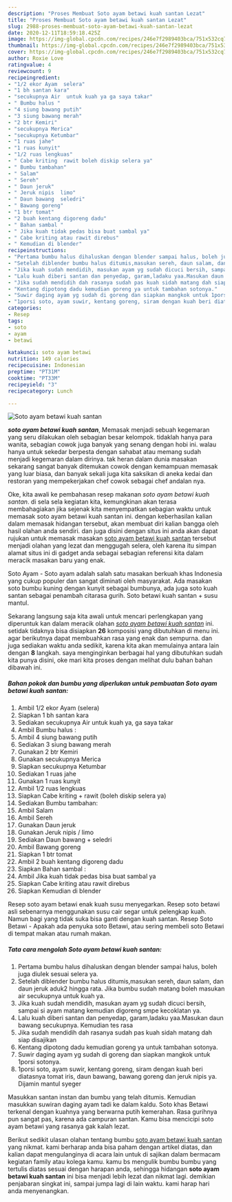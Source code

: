 ```yaml
---
description: "Proses Membuat Soto ayam betawi kuah santan Lezat"
title: "Proses Membuat Soto ayam betawi kuah santan Lezat"
slug: 2988-proses-membuat-soto-ayam-betawi-kuah-santan-lezat
date: 2020-12-11T18:59:18.425Z
image: https://img-global.cpcdn.com/recipes/246e7f2989403bca/751x532cq70/soto-ayam-betawi-kuah-santan-foto-resep-utama.jpg
thumbnail: https://img-global.cpcdn.com/recipes/246e7f2989403bca/751x532cq70/soto-ayam-betawi-kuah-santan-foto-resep-utama.jpg
cover: https://img-global.cpcdn.com/recipes/246e7f2989403bca/751x532cq70/soto-ayam-betawi-kuah-santan-foto-resep-utama.jpg
author: Roxie Love
ratingvalue: 4
reviewcount: 9
recipeingredient:
- "1/2 ekor Ayam  selera"
- "1 bh santan kara"
- "secukupnya Air  untuk kuah ya ga saya takar"
- " Bumbu halus "
- "4 siung bawang putih"
- "3 siung bawang merah"
- "2 btr Kemiri"
- "secukupnya Merica"
- "secukupnya Ketumbar"
- "1 ruas jahe"
- "1 ruas kunyit"
- "1/2 ruas lengkuas"
- " Cabe kriting  rawit boleh diskip selera ya"
- " Bumbu tambahan"
- " Salam"
- " Sereh"
- " Daun jeruk"
- " Jeruk nipis  limo"
- " Daun bawang  seledri"
- " Bawang goreng"
- "1 btr tomat"
- "2 buah kentang digoreng dadu"
- " Bahan sambal "
- " Jika kuah tidak pedas bisa buat sambal ya"
- " Cabe kriting atau rawit direbus"
- " Kemudian di blender"
recipeinstructions:
- "Pertama bumbu halus dihaluskan dengan blender sampai halus, boleh juga diulek sesuai selera ya."
- "Setelah diblender bumbu halus ditumis,masukan sereh, daun salam, dan daun jeruk aduk2 hingga rata. Jika bumbu sudah matang boleh masukan air secukupnya untuk kuah ya."
- "Jika kuah sudah mendidih, masukan ayam yg sudah dicuci bersih, sampai si ayam matang kemudian digoreng smpe kecoklatan ya."
- "Lalu kuah diberi santan dan penyedap, garam,ladaku yaa.Masukan daun bawang secukupnya. Kemudian tes rasa"
- "Jika sudah mendidih dah rasanya sudah pas kuah sidah matang dah siap disajikan"
- "Kentang dipotong dadu kemudian goreng ya untuk tambahan sotonya."
- "Suwir daging ayam yg sudah di goreng dan siapkan mangkok untuk 1porsi sotonya."
- "1porsi soto, ayam suwir, kentang goreng, siram dengan kuah beri diatasnya tomat iris, daun bawang, bawang goreng dan jeruk nipis ya. Dijamin mantul syeger"
categories:
- Resep
tags:
- soto
- ayam
- betawi

katakunci: soto ayam betawi 
nutrition: 149 calories
recipecuisine: Indonesian
preptime: "PT31M"
cooktime: "PT33M"
recipeyield: "3"
recipecategory: Lunch

---
```



![Soto ayam betawi kuah santan](https://img-global.cpcdn.com/recipes/246e7f2989403bca/751x532cq70/soto-ayam-betawi-kuah-santan-foto-resep-utama.jpg)

<b><i>soto ayam betawi kuah santan</i></b>, Memasak menjadi sebuah kegemaran yang seru dilakukan oleh sebagian besar kelompok. tidaklah hanya para wanita, sebagian cowok juga banyak yang senang dengan hobi ini. walau hanya untuk sekedar berpesta dengan sahabat atau memang sudah menjadi kegemaran dalam dirinya. tak heran dalam dunia masakan sekarang sangat banyak ditemukan cowok dengan kemampuan memasak yang luar biasa, dan banyak sekali juga kita saksikan di aneka kedai dan restoran yang mempekerjakan chef cowok sebagai chef andalan nya.

Oke, kita awali ke pembahasan resep makanan <i>soto ayam betawi kuah santan</i>. di sela sela kegiatan kita, kemungkinan akan terasa membahagiakan jika sejenak kita menyempatkan sebagian waktu untuk memasak soto ayam betawi kuah santan ini. dengan keberhasilan kalian dalam memasak hidangan tersebut, akan membuat diri kalian bangga oleh hasil olahan anda sendiri. dan juga disini dengan situs ini anda akan dapat rujukan untuk memasak masakan <u>soto ayam betawi kuah santan</u> tersebut menjadi olahan yang lezat dan menggugah selera, oleh karena itu simpan alamat situs ini di gadget anda sebagai sebagian referensi kita dalam meracik masakan baru yang enak.

Soto Ayam - Soto ayam adalah salah satu masakan berkuah khas Indonesia yang cukup populer dan sangat diminati oleh masyarakat. Ada masakan soto bumbu kuning dengan kunyit sebagai bumbunya, ada juga soto kuah santan sebagai penambah citarasa gurih. Soto betawi kuah santan + susu mantul.


Sekarang langsung saja kita awali untuk mencari perlengkapan yang diperuntuk kan dalam meracik olahan <u><i>soto ayam betawi kuah santan</i></u> ini. setidak tidaknya bisa disiapkan <b>26</b> komposisi yang dibutuhkan di menu ini. agar berikutnya dapat membuahkan rasa yang enak dan sempurna. dan juga sediakan waktu anda sedikit, karena kita akan memulainya antara lain dengan <b>8</b> langkah. saya menginginkan berbagai hal yang dibutuhkan sudah kita punya disini, oke mari kita proses dengan melihat dulu bahan bahan dibawah ini.

<!--inarticleads1-->

##### Bahan pokok dan bumbu yang diperlukan untuk pembuatan Soto ayam betawi kuah santan:

1. Ambil 1/2 ekor Ayam  (selera)
1. Siapkan 1 bh santan kara
1. Sediakan secukupnya Air  untuk kuah ya, ga saya takar
1. Ambil  Bumbu halus :
1. Ambil 4 siung bawang putih
1. Sediakan 3 siung bawang merah
1. Gunakan 2 btr Kemiri
1. Gunakan secukupnya Merica
1. Siapkan secukupnya Ketumbar
1. Sediakan 1 ruas jahe
1. Gunakan 1 ruas kunyit
1. Ambil 1/2 ruas lengkuas
1. Siapkan  Cabe kriting + rawit (boleh diskip selera ya)
1. Sediakan  Bumbu tambahan:
1. Ambil  Salam
1. Ambil  Sereh
1. Gunakan  Daun jeruk
1. Gunakan  Jeruk nipis / limo
1. Sediakan  Daun bawang + seledri
1. Ambil  Bawang goreng
1. Siapkan 1 btr tomat
1. Ambil 2 buah kentang digoreng dadu
1. Siapkan  Bahan sambal :
1. Ambil  Jika kuah tidak pedas bisa buat sambal ya
1. Siapkan  Cabe kriting atau rawit direbus
1. Siapkan  Kemudian di blender


Resep soto ayam betawi enak kuah susu menyegarkan. Resep soto betawi asli sebenarnya menggunakan susu cair segar untuk pelengkap kuah. Namun bagi yang tidak suka bisa ganti dengan kuah santan. Resep Soto Betawi - Apakah ada penyuka soto Betawi, atau sering membeli soto Betawi di tempat makan atau rumah makan. 

<!--inarticleads2-->

##### Tata cara mengolah Soto ayam betawi kuah santan:

1. Pertama bumbu halus dihaluskan dengan blender sampai halus, boleh juga diulek sesuai selera ya.
1. Setelah diblender bumbu halus ditumis,masukan sereh, daun salam, dan daun jeruk aduk2 hingga rata. Jika bumbu sudah matang boleh masukan air secukupnya untuk kuah ya.
1. Jika kuah sudah mendidih, masukan ayam yg sudah dicuci bersih, sampai si ayam matang kemudian digoreng smpe kecoklatan ya.
1. Lalu kuah diberi santan dan penyedap, garam,ladaku yaa.Masukan daun bawang secukupnya. Kemudian tes rasa
1. Jika sudah mendidih dah rasanya sudah pas kuah sidah matang dah siap disajikan
1. Kentang dipotong dadu kemudian goreng ya untuk tambahan sotonya.
1. Suwir daging ayam yg sudah di goreng dan siapkan mangkok untuk 1porsi sotonya.
1. 1porsi soto, ayam suwir, kentang goreng, siram dengan kuah beri diatasnya tomat iris, daun bawang, bawang goreng dan jeruk nipis ya. Dijamin mantul syeger


Masukkan santan instan dan bumbu yang telah ditumis. Kemudian masukkan suwiran daging ayam tadi ke dalam kaldu. Soto khas Betawi terkenal dengan kuahnya yang berwarna putih kemerahan. Rasa gurihnya pun sangat pas, karena ada campuran santan. Kamu bisa mencicipi soto ayam betawi yang rasanya gak kalah lezat. 

Berikut sedikit ulasan olahan tentang bumbu <u>soto ayam betawi kuah santan</u> yang nikmat. kami berharap anda bisa paham dengan artikel diatas, dan kalian dapat mengulanginya di acara lain untuk di sajikan dalam bermacam kegiatan family atau kolega kamu. kamu bs mengulik bumbu bumbu yang tertulis diatas sesuai dengan harapan anda, sehingga hidangan <b>soto ayam betawi kuah santan</b> ini bisa menjadi lebih lezat dan nikmat lagi. demikian penjabaran singkat ini, sampai jumpa lagi di lain waktu. kami harap hari anda menyenangkan.
